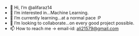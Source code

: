 - 👋 Hi, I’m @alifaraz14
- 👀 I’m interested in...Machine Learning.
- 🌱 I’m currently learning...at a normal pace :P
- 💞️ I’m looking to collaborate...on every good project possible.
- 📫 How to reach me -> email-id: ali21579@gmail.com

<!---
alifaraz14/alifaraz14 is a ✨ special ✨ repository because its `README.md` (this file) appears on your GitHub profile.
You can click the Preview link to take a look at your changes.
--->
